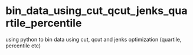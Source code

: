 # bin_data_using_cut_qcut_jenks_quartile_percentile
using python to bin data using cut, qcut and jenks optimization (quartile, percentile etc)
